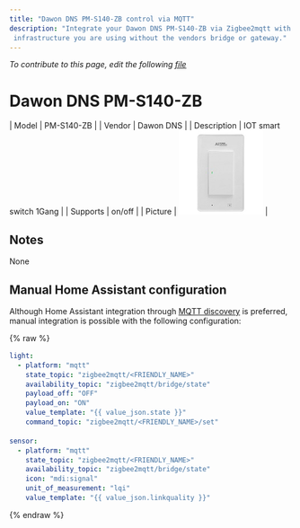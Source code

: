 ```yaml
---
title: "Dawon DNS PM-S140-ZB control via MQTT"
description: "Integrate your Dawon DNS PM-S140-ZB via Zigbee2mqtt with whatever smart home
 infrastructure you are using without the vendors bridge or gateway."
---
```


*To contribute to this page, edit the following
[file](https://github.com/Koenkk/zigbee2mqtt.io/blob/master/docs/devices/PM-S140-ZB.md)*

# Dawon DNS PM-S140-ZB

| Model | PM-S140-ZB  |
| Vendor  | Dawon DNS  |
| Description | IOT smart switch 1Gang |
| Supports | on/off |
| Picture | ![Dawon DNS PM-S140-ZB](../images/devices/PM-S140-ZB.jpg) |

## Notes

None

## Manual Home Assistant configuration
Although Home Assistant integration through [MQTT discovery](../integration/home_assistant) is preferred,
manual integration is possible with the following configuration:


{% raw %}
```yaml
light:
  - platform: "mqtt"
    state_topic: "zigbee2mqtt/<FRIENDLY_NAME>"
    availability_topic: "zigbee2mqtt/bridge/state"
    payload_off: "OFF"
    payload_on: "ON"
    value_template: "{{ value_json.state }}"
    command_topic: "zigbee2mqtt/<FRIENDLY_NAME>/set"

sensor:
  - platform: "mqtt"
    state_topic: "zigbee2mqtt/<FRIENDLY_NAME>"
    availability_topic: "zigbee2mqtt/bridge/state"
    icon: "mdi:signal"
    unit_of_measurement: "lqi"
    value_template: "{{ value_json.linkquality }}"
```
{% endraw %}


